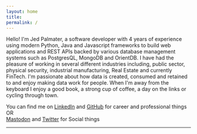 ```yaml
---
layout: home
title: 
permalink: /
---
```


Hello! I'm Jed Palmater, a software developer with 4 years of experience using modern Python, Java and Javascript frameworks to build web applications and REST APIs backed by various database management systems such as PostgresQL, MongoDB and OrientDB. I have had the pleasure of working in several different industries including, public sector, physical security, industrial manufacturing, Real Estate and currently FinTech. I'm passionate about how data is created, consumed and retained to and enjoy making data work for people. When I'm away from the keyboard I enjoy a good book, a strong cup of coffee, a day on the links or cycling through town.

You can find me on [LinkedIn](https://www.linkedin.com/in/jed-palmater) and [GitHub](https://www.github.com/TheJedinator) for career and professional things  
            OR  
[Mastodon](https://mstdn.ca/@beaver_claw) and [Twitter](https://www.twitter.com/beaver_claw) for Social things

--- 

